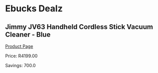 
# Ebucks Dealz
## Jimmy JV63 Handheld Cordless Stick Vacuum Cleaner - Blue
[Product Page](https://www.ebucks.com/web/shop/productSelected.do?prodId=1069098839&catId=1158501813)

Price: R4199.00

Savings: 700.0


	